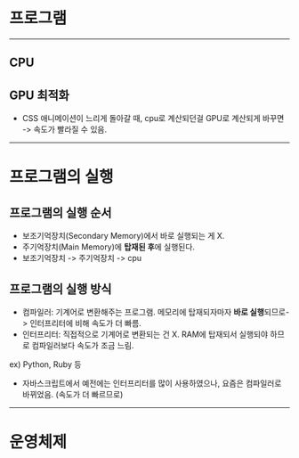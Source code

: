 # 프로그램
---
## CPU

## GPU 최적화
* CSS 애니메이션이 느리게 돌아갈 때, cpu로 계산되던걸 GPU로 계산되게 바꾸면 -> 속도가 빨라질 수 있음.

---

# 프로그램의 실행


## 프로그램의 실행 순서 
- 보조기억장치(Secondary Memory)에서 바로 실행되는 게 X. 
- 주기억장치(Main Memory)에 **탑재된 후**에 실행된다. 
- 보조기억장치 -> 주기억장치 -> cpu


## 프로그램의 실행 방식 
- 컴파일러: 기계어로 변환해주는 프로그램. 메모리에 탑재되자마자 **바로 실행**되므로-> 인터프리터에 비해 속도가 더 빠름. 
- 인터프리터: 직접적으로 기계어로 변환되는 건 X. RAM에 탑재되서 실행되야 하므로 컴파일러보다 속도가 
조금 느림. 

ex) Python, Ruby 등
  
  
- 자바스크립트에서 예전에는 인터프리터를 많이 사용하였으나, 요즘은 컴파일러로 바뀌었음. (속도가 더 빠르므로)

---

# 운영체제






